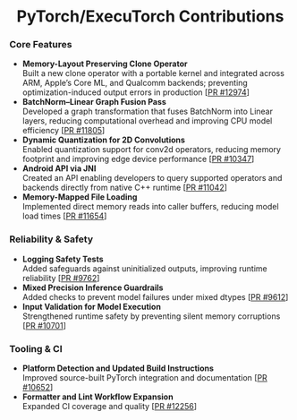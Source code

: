 <h1 align="center">PyTorch/ExecuTorch Contributions</h1>

### Core Features
- **Memory-Layout Preserving Clone Operator**  
  Built a new clone operator with a portable kernel and integrated across ARM, Apple’s Core ML, and Qualcomm backends; preventing optimization-induced output errors in production [[PR #12974](https://github.com/pytorch/executorch/pull/12974)]  
- **BatchNorm–Linear Graph Fusion Pass**  
  Developed a graph transformation that fuses BatchNorm into Linear layers, reducing computational overhead and improving CPU model efficiency [[PR #11805](https://github.com/pytorch/executorch/pull/11805)]  
- **Dynamic Quantization for 2D Convolutions**  
  Enabled quantization support for conv2d operators, reducing memory footprint and improving edge device performance [[PR #10347](https://github.com/pytorch/executorch/pull/10347)]  
- **Android API via JNI**  
  Created an API enabling developers to query supported operators and backends directly from native C++ runtime [[PR #11042](https://github.com/pytorch/executorch/pull/11042)]  
- **Memory-Mapped File Loading**  
  Implemented direct memory reads into caller buffers, reducing model load times [[PR #11654](https://github.com/pytorch/executorch/pull/11654)]  

### Reliability & Safety
- **Logging Safety Tests**  
  Added safeguards against uninitialized outputs, improving runtime reliability [[PR #9762](https://github.com/pytorch/executorch/pull/9762)]  
- **Mixed Precision Inference Guardrails**  
  Added checks to prevent model failures under mixed dtypes [[PR #9612](https://github.com/pytorch/executorch/pull/9612)]  
- **Input Validation for Model Execution**  
  Strengthened runtime safety by preventing silent memory corruptions [[PR #10701](https://github.com/pytorch/executorch/pull/10701)]  

### Tooling & CI
- **Platform Detection and Updated Build Instructions**  
  Improved source-built PyTorch integration and documentation [[PR #10652](https://github.com/pytorch/executorch/pull/10652)]  
- **Formatter and Lint Workflow Expansion**  
  Expanded CI coverage and quality [[PR #12256](https://github.com/pytorch/executorch/pull/12256)]  
